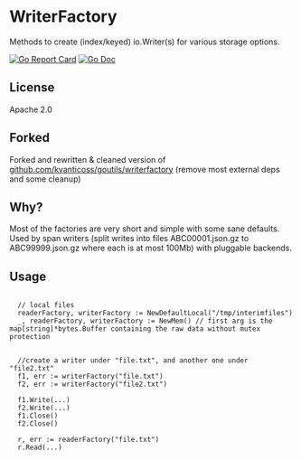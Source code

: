 # WriterFactory
Methods to create (index/keyed) io.Writer(s) for various storage options.


[![Go Report Card](https://goreportcard.com/badge/github.com/zatte/blobfactory?style=flat-square)](https://goreportcard.com/report/github.com/zatte/blobfactory)
[![Go Doc](https://img.shields.io/badge/godoc-reference-blue.svg?style=flat-square)](https://pkg.go.dev/github.com/zatte/blobfactory)

## License
Apache 2.0

## Forked
Forked and rewritten & cleaned version of [github.com/kvanticoss/goutils/writerfactory](https://github.com/kvanticoss/goutils/tree/master/writerfactory)
(remove most external deps and some cleanup)

## Why?
Most of the factories are very short and simple with some sane defaults. Used by span writers (split writes into files ABC00001.json.gz to ABC99999.json.gz where each is at most 100Mb) with pluggable backends.

## Usage
```golang

  // local files
  readerFactory, writerFactory := NewDefaultLocal("/tmp/interimfiles")
  _, readerFactory, writerFactory := NewMem() // first arg is the map[string]*bytes.Buffer containing the raw data without mutex protection


  //create a writer under "file.txt", and another one under "file2.txt"
  f1, err := writerFactory("file.txt")
  f2, err := writerFactory("file2.txt")

  f1.Write(...)
  f2.Write(...)
  f1.Close()
  f2.Close()

  r, err := readerFactory("file.txt")
  r.Read(...)
```
